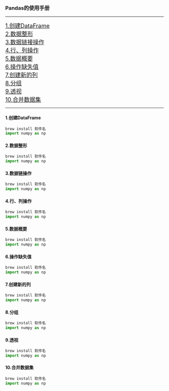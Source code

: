 ### Pandas的使用手册
---
<font size=4>[1.创建DataFrame](#1)</font><br>
<font size=4>[2.数据整形](#2)</font><br>
<font size=4>[3.数据链接操作](#3)</font><br>
<font size=4>[4.行、列操作](#4)</font><br>
<font size=4>[5.数据概要](#5)</font><br>
<font size=4>[6.操作缺失值](#6)</font><br>
<font size=4>[7.创建新的列](#7)</font><br>
<font size=4>[8.分组](#8)</font><br>
<font size=4>[9.透视](#9)</font><br>
<font size=4>[10.合并数据集](#10)</font><br>

---

<h4 id="1">1.创建DataFrame</h4>

  ```python
  brew install 软件名
  import numpy as np
  ```

<h4 id="2">2.数据整形</h4>

  ```python
  brew install 软件名
  import numpy as np
  ```

<h4 id="3">3.数据链操作</h4>

  ```python
  brew install 软件名
  import numpy as np
  ```

<h4 id="4">4.行、列操作</h4>

  ```python
  brew install 软件名
  import numpy as np
  ```

<h4 id="5">5.数据概要</h4>

  ```python
  brew install 软件名
  import numpy as np
  ```

<h4 id="6">6.操作缺失值</h4>

  ```python
  brew install 软件名
  import numpy as np
  ```

<h4 id="7">7.创建新的列</h4>

  ```python
  brew install 软件名
  import numpy as np
  ```

<h4 id="8">8.分组</h4>

  ```python
  brew install 软件名
  import numpy as np
  ```

<h4 id="9">9.透视</h4>

  ```python
  brew install 软件名
  import numpy as np
  ```
<h4 id="10">10.合并数据集</h4>

  ```python
  brew install 软件名
  import numpy as np
  ```
